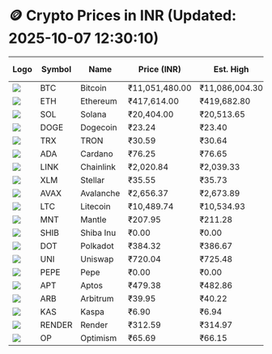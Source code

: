 # 🪙 Crypto Prices in INR (Updated: 2025-10-07 12:30:10)

| Logo | Symbol | Name       | Price (INR) | Est. High | Est. Low | Gross Profit | Fees | Net Profit | ROI % |
|------|--------|------------|-------------|-----------|----------|---------------|------|-------------|--------|
| ![](https://coin-images.coingecko.com/coins/images/1/large/bitcoin.png?1696501400) | BTC    | Bitcoin    | ₹11,051,480.00 | ₹11,086,004.30 | ₹11,016,955.70 | ₹626.75 | ₹200.00 | ₹426.75 | 0.43% |
| ![](https://coin-images.coingecko.com/coins/images/279/large/ethereum.png?1696501628) | ETH    | Ethereum   | ₹417,614.00 | ₹419,682.80 | ₹415,545.20 | ₹995.70 | ₹200.00 | ₹795.70 | 0.80% |
| ![](https://coin-images.coingecko.com/coins/images/4128/large/solana.png?1718769756) | SOL    | Solana     | ₹20,404.00 | ₹20,513.65 | ₹20,294.35 | ₹1,080.60 | ₹200.00 | ₹880.60 | 0.88% |
| ![](https://coin-images.coingecko.com/coins/images/5/large/dogecoin.png?1696501409) | DOGE   | Dogecoin   | ₹23.24 | ₹23.40 | ₹23.08 | ₹1,403.93 | ₹200.00 | ₹1,203.93 | 1.20% |
| ![](https://coin-images.coingecko.com/coins/images/1094/large/tron-logo.png?1696502193) | TRX    | TRON       | ₹30.59 | ₹30.64 | ₹30.54 | ₹343.84 | ₹200.00 | ₹143.84 | 0.14% |
| ![](https://coin-images.coingecko.com/coins/images/975/large/cardano.png?1696502090) | ADA    | Cardano    | ₹76.25 | ₹76.65 | ₹75.85 | ₹1,052.06 | ₹200.00 | ₹852.06 | 0.85% |
| ![](https://coin-images.coingecko.com/coins/images/877/large/chainlink-new-logo.png?1696502009) | LINK   | Chainlink  | ₹2,020.84 | ₹2,039.33 | ₹2,002.35 | ₹1,846.58 | ₹200.00 | ₹1,646.58 | 1.65% |
| ![](https://coin-images.coingecko.com/coins/images/100/large/fmpFRHHQ_400x400.jpg?1735231350) | XLM    | Stellar    | ₹35.55 | ₹35.73 | ₹35.37 | ₹1,000.76 | ₹200.00 | ₹800.76 | 0.80% |
| ![](https://coin-images.coingecko.com/coins/images/12559/large/Avalanche_Circle_RedWhite_Trans.png?1696512369) | AVAX   | Avalanche  | ₹2,656.37 | ₹2,673.89 | ₹2,638.85 | ₹1,328.08 | ₹200.00 | ₹1,128.08 | 1.13% |
| ![](https://coin-images.coingecko.com/coins/images/2/large/litecoin.png?1696501400) | LTC    | Litecoin   | ₹10,489.74 | ₹10,534.93 | ₹10,444.55 | ₹865.40 | ₹200.00 | ₹665.40 | 0.67% |
| ![](https://coin-images.coingecko.com/coins/images/30980/large/Mantle-Logo-mark.png?1739213200) | MNT    | Mantle     | ₹207.95 | ₹211.28 | ₹204.62 | ₹3,251.83 | ₹200.00 | ₹3,051.83 | 3.05% |
| ![](https://coin-images.coingecko.com/coins/images/11939/large/shiba.png?1696511800) | SHIB   | Shiba Inu  | ₹0.00 | ₹0.00 | ₹0.00 | ₹1,007.50 | ₹200.00 | ₹807.50 | 0.81% |
| ![](https://coin-images.coingecko.com/coins/images/12171/large/polkadot.png?1696512008) | DOT    | Polkadot   | ₹384.32 | ₹386.67 | ₹381.97 | ₹1,229.94 | ₹200.00 | ₹1,029.94 | 1.03% |
| ![](https://coin-images.coingecko.com/coins/images/12504/large/uniswap-logo.png?1720676669) | UNI    | Uniswap    | ₹720.04 | ₹725.48 | ₹714.60 | ₹1,523.52 | ₹200.00 | ₹1,323.52 | 1.32% |
| ![](https://coin-images.coingecko.com/coins/images/29850/large/pepe-token.jpeg?1696528776) | PEPE   | Pepe       | ₹0.00 | ₹0.00 | ₹0.00 | ₹1,432.02 | ₹200.00 | ₹1,232.02 | 1.23% |
| ![](https://coin-images.coingecko.com/coins/images/26455/large/aptos_round.png?1696525528) | APT    | Aptos      | ₹479.38 | ₹482.86 | ₹475.90 | ₹1,464.40 | ₹200.00 | ₹1,264.40 | 1.26% |
| ![](https://coin-images.coingecko.com/coins/images/16547/large/arb.jpg?1721358242) | ARB    | Arbitrum   | ₹39.95 | ₹40.22 | ₹39.68 | ₹1,353.28 | ₹200.00 | ₹1,153.28 | 1.15% |
| ![](https://coin-images.coingecko.com/coins/images/25751/large/kaspa-icon-exchanges.png?1696524837) | KAS    | Kaspa      | ₹6.90 | ₹6.94 | ₹6.86 | ₹1,048.95 | ₹200.00 | ₹848.95 | 0.85% |
| ![](https://coin-images.coingecko.com/coins/images/11636/large/rndr.png?1696511529) | RENDER | Render     | ₹312.59 | ₹314.97 | ₹310.21 | ₹1,532.82 | ₹200.00 | ₹1,332.82 | 1.33% |
| ![](https://coin-images.coingecko.com/coins/images/25244/large/Optimism.png?1696524385) | OP     | Optimism   | ₹65.69 | ₹66.15 | ₹65.23 | ₹1,421.20 | ₹200.00 | ₹1,221.20 | 1.22% |
